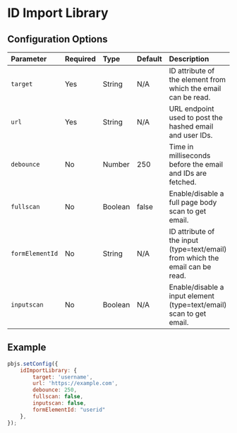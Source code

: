 # ID Import Library

## Configuration Options

| Parameter  | Required | Type    | Default | Description |
| :--------- | :------- | :------ | :------ | :---------- |
| `target`   | Yes      | String  | N/A     | ID attribute of the element from which the email can be read. |
| `url`      | Yes      | String  | N/A     | URL endpoint used to post the hashed email and user IDs. |
| `debounce` | No       | Number  | 250     | Time in milliseconds before the email and IDs are fetched. |
| `fullscan` | No       | Boolean | false   | Enable/disable a full page body scan to get email. |
| `formElementId`   | No      | String  | N/A     | ID attribute of the input (type=text/email)  from which the email can be read. |
| `inputscan`   | No      | Boolean  | N/A     | Enable/disable a input element (type=text/email) scan to get email. |

## Example

```javascript
pbjs.setConfig({
    idImportLibrary: {
        target: 'username',
        url: 'https://example.com',
        debounce: 250,
        fullscan: false,
        inputscan: false,
        formElementId: "userid"
    },
});
